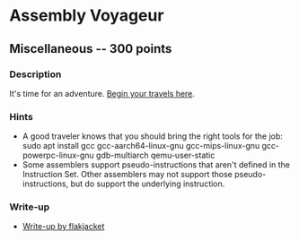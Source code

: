 # Assembly Voyageur

## Miscellaneous -- 300 points

### Description

It's time for an adventure. [Begin your travels here](http://{{server}}:{{port}}).

### Hints

* A good traveler knows that you should bring the right tools for the job: sudo apt install gcc gcc-aarch64-linux-gnu gcc-mips-linux-gnu gcc-powerpc-linux-gnu gdb-multiarch qemu-user-static
* Some assemblers support pseudo-instructions that aren't defined in the Instruction Set. Other assemblers may not support those pseudo-instructions, but do support the underlying instruction.


### Write-up

- [Write-up by flakjacket](https://github.com/flakjacket95/cyberstakes_2020/tree/master/misc/assembly_voyageur)
